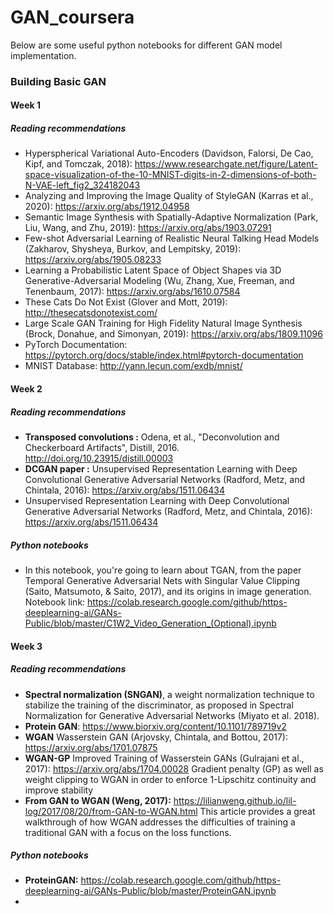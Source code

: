 # GAN_coursera


Below are some useful python notebooks for different GAN model implementation.

### Building Basic GAN
#### Week 1
##### Reading recommendations

- Hyperspherical Variational Auto-Encoders (Davidson, Falorsi, De Cao, Kipf, and Tomczak, 2018): https://www.researchgate.net/figure/Latent-space-visualization-of-the-10-MNIST-digits-in-2-dimensions-of-both-N-VAE-left_fig2_324182043
- Analyzing and Improving the Image Quality of StyleGAN (Karras et al., 2020): https://arxiv.org/abs/1912.04958
- Semantic Image Synthesis with Spatially-Adaptive Normalization (Park, Liu, Wang, and Zhu, 2019): https://arxiv.org/abs/1903.07291
- Few-shot Adversarial Learning of Realistic Neural Talking Head Models (Zakharov, Shysheya, Burkov, and Lempitsky, 2019): https://arxiv.org/abs/1905.08233
- Learning a Probabilistic Latent Space of Object Shapes via 3D Generative-Adversarial Modeling (Wu, Zhang, Xue, Freeman, and Tenenbaum, 2017): https://arxiv.org/abs/1610.07584
- These Cats Do Not Exist (Glover and Mott, 2019): http://thesecatsdonotexist.com/
- Large Scale GAN Training for High Fidelity Natural Image Synthesis (Brock, Donahue, and Simonyan, 2019): https://arxiv.org/abs/1809.11096
- PyTorch Documentation: https://pytorch.org/docs/stable/index.html#pytorch-documentation
- MNIST Database: http://yann.lecun.com/exdb/mnist/

#### Week 2
##### Reading recommendations
- **Transposed convolutions :** Odena, et al., "Deconvolution and Checkerboard Artifacts", Distill, 2016. http://doi.org/10.23915/distill.00003
- **DCGAN paper :** Unsupervised Representation Learning with Deep Convolutional Generative Adversarial Networks (Radford, Metz, and Chintala, 2016): https://arxiv.org/abs/1511.06434
- Unsupervised Representation Learning with Deep Convolutional Generative Adversarial Networks (Radford, Metz, and Chintala, 2016): https://arxiv.org/abs/1511.06434

##### Python notebooks
- In this notebook, you're going to learn about TGAN, from the paper Temporal Generative Adversarial Nets with Singular Value Clipping (Saito, Matsumoto, & Saito, 2017), and its origins in image generation. 
Notebook link: https://colab.research.google.com/github/https-deeplearning-ai/GANs-Public/blob/master/C1W2_Video_Generation_(Optional).ipynb

#### Week 3
##### Reading recommendations
- **Spectral normalization (SNGAN)**, a weight normalization technique to stabilize the training of the discriminator, as proposed in Spectral Normalization for Generative Adversarial Networks (Miyato et al. 2018).
- **Protein GAN**: https://www.biorxiv.org/content/10.1101/789719v2
- **WGAN** Wasserstein GAN (Arjovsky, Chintala, and Bottou, 2017): https://arxiv.org/abs/1701.07875
- **WGAN-GP** Improved Training of Wasserstein GANs (Gulrajani et al., 2017): https://arxiv.org/abs/1704.00028 Gradient penalty (GP) as well as weight clipping to WGAN in order to enforce 1-Lipschitz continuity and improve stability
- **From GAN to WGAN (Weng, 2017):** https://lilianweng.github.io/lil-log/2017/08/20/from-GAN-to-WGAN.html This article provides a great walkthrough of how WGAN addresses the difficulties of training a traditional GAN with a focus on the loss functions.
##### Python notebooks
- **ProteinGAN:** https://colab.research.google.com/github/https-deeplearning-ai/GANs-Public/blob/master/ProteinGAN.ipynb
- 




